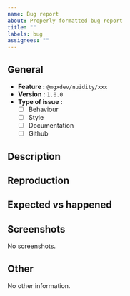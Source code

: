 ```yaml
---
name: Bug report
about: Properly formatted bug report
title: ""
labels: bug
assignees: ""
---
```


## General

- **Feature :** `@mgxdev/nuidity/xxx`
- **Version :** `1.0.0`
- **Type of issue :**
  <!-- Put an "x" inside of the corresponding boxes -->
  - [ ] Behaviour
  - [ ] Style
  - [ ] Documentation
  - [ ] Github

## Description

<!-- Describe the bug in details if you can -->

## Reproduction

<!-- Explain steps to reproduce the bug -->
<!-- If possible, reproduce it on tools like stackblitz -->

## Expected vs happened

<!-- Explain what you expected, and what you got instead -->

## Screenshots

<!-- You can use "Windows + S" to create a screenshot, and paste it directly in here -->

No screenshots.

## Other

<!-- Other information you would like to include -->

No other information.
